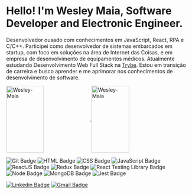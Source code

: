 # Hello! I'm Wesley Maia, Software Developer and Electronic Engineer.

Desenvolvedor ousado com conhecimentos em JavaScript, React, RPA e C/C++. Participei como desenvolvedor de sistemas embarcados em startup, com foco em soluções na área de Internet das Coisas, e em empresa de desenvolvimento de equipamentos médicos. Atualmente estudando Desenvolvimento Web Full Stack na [Trybe](https://www.betrybe.com/). Estou em transição de carreira e busco aprender e me aprimorar nos conhecimentos de desenvolvimento de software.

<div align="start" margin-bottom="20px">
  <a href="https://github.com/Wesley-Maia">
  <img align="center" height="180em" width="45%" margin="3px" src="https://github-readme-stats.vercel.app/api?username=Wesley-Maia&show_icons=tru&theme=dracula&include_all_commits=true&count_private=true" alt="Wesley-Maia" />
</a>
<a href="https://github.com/Wesley-Maia">
  <img align="center" height="180em" width="45%" margin="3px" src="https://github-readme-stats.vercel.app/api/top-langs/?username=Wesley-Maia&layout=compact&langs_count=7&theme=dracula" alt="Wesley-Maia" />
</a>
</div>

![Git Badge](https://img.shields.io/badge/-Git-F05032?style=flat-square&logo=git&logoColor=white)
![HTML Badge](https://img.shields.io/badge/-HTML-E34F26?style=flat-square&logo=html5&logoColor=white)
![CSS Badge](https://img.shields.io/badge/-CSS-1572B6?style=flat-square&logo=css3&logoColor=white)
![JavaScript Badge](https://img.shields.io/badge/-JavaScript-yellow?style=flat-square&logo=JavaScript&logoColor=white)
![ReactJS Badge](https://img.shields.io/badge/-React-61DAFB?style=flat-square&logo=React&logoColor=black)
![Redux Badge](https://img.shields.io/badge/-Redux-764ABC?style=flat-square&logo=Redux&logoColor=white)
![React Testing Library Badge](https://img.shields.io/badge/-RTL-61DAFB?style=flat-square&logo=react&logoColor=black)
![Node Badge](https://img.shields.io/badge/-Node.js-339933?style=flat-square&logo=node.js&logoColor=white)
![MongoDB Badge](https://img.shields.io/badge/-MongoDB-47A248?style=flat-square&logo=mongodb&logoColor=white)
![Jest Badge](https://img.shields.io/badge/-Jest-C21325?style=flat-square&logo=jest&logoColor=white)

[![Linkedin Badge](https://img.shields.io/badge/-LinkedIn-0077B5?style=flat-square&logo=Linkedin&logoColor=white&link=https://www.linkedin.com/in/wesley-om/)](https://www.linkedin.com/in/wesley-om/)
[![Gmail Badge](https://img.shields.io/badge/-Gmail-D14836?style=flat-square&logo=Gmail&logoColor=white&link=mailto:maia.weol@gmail.com)](mailto:maia.weol@gmail.com)


<!--
**Wesley-Maia/Wesley-Maia** is a ✨ _special_ ✨ repository because its `README.md` (this file) appears on your GitHub profile.

Here are some ideas to get you started:

- 🔭 I’m currently working on ...
- 🌱 I’m currently learning ...
- 👯 I’m looking to collaborate on ...
- 🤔 I’m looking for help with ...
- 💬 Ask me about ...
- 📫 How to reach me: ...
- 😄 Pronouns: ...
- ⚡ Fun fact: ...
-->



